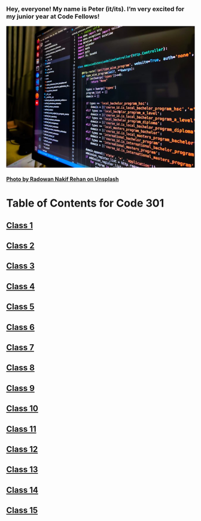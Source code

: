 ### Hey, everyone! My name is Peter (it/its). I’m very excited for my junior year at Code Fellows!

![Computer screen](/images/code_201_readme.jpg)

#### [Photo by Radowan Nakif Rehan on Unsplash](https://unsplash.com/photos/cYyqhdbJ9TI?utm_source=unsplash&utm_medium=referral&utm_content=creditShareLink)
  
# Table of Contents for Code 301

## [Class 1](reading_notes_301_class_01.md)

## [Class 2](reading_notes_301_class_02.md)

## [Class 3](reading_notes_301_class_03.md)

## [Class 4](reading_notes_301_class_04.md)

## [Class 5](reading_notes_301_class_05.md)

## [Class 6](reading_notes_301_class_06.md)

## [Class 7](reading_notes_301_class_07.md)

## [Class 8](reading_notes_301_class_08.md)

## [Class 9](reading_notes_301_class_09.md)

## [Class 10](reading_notes_301_class_10.md)

## [Class 11](reading_notes_301_class_11.md)

## [Class 12](reading_notes_301_class_12.md)

## [Class 13](reading_notes_301_class_13.md)

## [Class 14](reading_notes_301_class_14.md)

## [Class 15](reading_notes_301_class_15.md)
